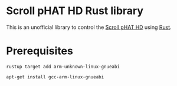 # Scroll pHAT HD Rust library

This is an unofficial library to control the [Scroll pHAT
HD](https://shop.pimoroni.com/products/scroll-phat-hd) using
[Rust](https://www.rust-lang.org/).

# Prerequisites

`rustup target add arm-unknown-linux-gnueabi`

`apt-get install gcc-arm-linux-gnueabi`
